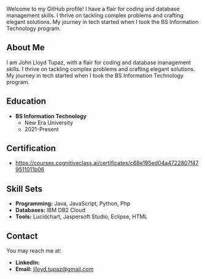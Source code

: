 Welcome to my GitHub profile! I have a flair for coding and database management skills. I thrive on tackling complex problems and crafting elegant solutions. My journey in tech started when I took the BS Information Technology program.

## About Me

I am John Lloyd Tupaz, with a flair for coding and database management skills. I thrive on tackling complex problems and crafting elegant solutions. My journey in tech started when I took the BS Information Technology program.

## Education

- **BS Information Technology**
  - New Era University
  - 2021-Present

## Certification

- https://courses.cognitiveclass.ai/certificates/c68e195ed04a4722807f479511011b06

## Skill Sets

- **Programming:** Java, JavaScript, Python, Php
- **Databases:** IBM DB2 Cloud
- **Tools:** Lucidchart, Jaspersoft Studio, Eclipse, HTML

## Contact

You may reach me at:

- **LinkedIn:** 
- **Email:** jlloyd.tupaz@gmail.com
